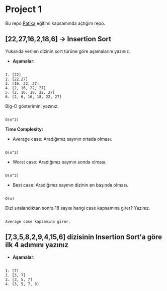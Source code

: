 # Project 1

Bu repo [Patika](https://app.patika.dev/paths) eğitimi kapsamında açtığım repo.

## [22,27,16,2,18,6] -> Insertion Sort

Yukarıda verilen dizinin sort türüne göre aşamalarını yazınız.

* **Aşamalar:**

```text

1. [22]
2. [22,27]
3. [16, 22, 27]
4. [2, 16, 22, 27]
5. [2, 16, 18, 22, 27]
6. [2, 6, 16, 18, 22, 27]

```

Big-O gösterimini yazınız.

```text

O(n^2)

```

**Time Complexity:**

* Average case: Aradığımız sayının ortada olması.

```text

O(n^2)

```

* Worst case: Aradığımız sayının sonda olması.

```text

O(n^2)

```

* Best case: Aradığımız sayının dizinin en başında olması.

```text

O(n)

```

Dizi sıralandıktan sonra 18 sayısı hangi case kapsamına girer? Yazınız.

```text

Average case kapsamına girer.

```

## [7,3,5,8,2,9,4,15,6] dizisinin Insertion Sort'a göre ilk 4 adımını yazınız

* **Aşamalar:**

```text

1. [7]
2. [3, 7]
3. [3, 5, 7]
4. [3, 5, 7, 8]

```
